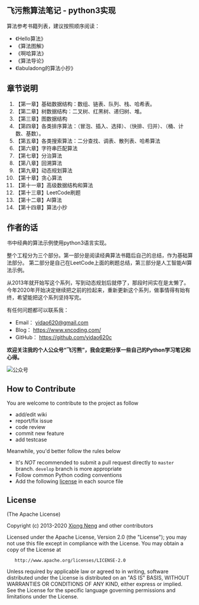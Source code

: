 ﻿## 飞污熊算法笔记 - python3实现

算法参考书籍列表，建议按照顺序阅读：

* 《Hello算法》
* 《算法图解》
* 《啊哈算法》
* 《算法导论》
* 《labuladong的算法小抄》

## 章节说明

1. 【第一章】基础数据结构：数组、链表、队列、栈、哈希表。
2. 【第二章】树数据结构：二叉树、红黑树、递归树、堆。
3. 【第三章】图数据结构
4. 【第四章】各类排序算法：（冒泡、插入、选择）、（快排、归并）、（桶、计数、基数）。
5. 【第五章】各类搜索算法：二分查找、调表、散列表、哈希算法
6. 【第六章】字符串匹配算法
7. 【第七章】分治算法
8. 【第八章】回溯算法
9. 【第九章】动态规划算法
10. 【第十章】贪心算法
11. 【第十一章】高级数据结构和算法
12. 【第十三章】LeetCode刷题
13. 【第十二章】AI算法
14. 【第十四章】算法小抄

## 作者的话

书中经典的算法示例使用python3语言实现。

整个工程分为三个部分。第一部分是阅读经典算法书籍后自己的总结，作为基础算法部分。 
第二部分是自己在LeetCode上面的刷题总结，第三部分是人工智能AI算法示例。

从2013年就开始写这个系列，写到动态规划后就停了，那段时间实在是太懒了。
今年2020年开始决定继续把之前的捡起来，重新更新这个系列，做事情得有始有终，希望能把这个系列坚持写完。

有任何问题都可以联系我：

* Email： yidao620@gmail.com
* Blog：   https://www.xncoding.com/
* GitHub： https://github.com/yidao620c

**欢迎关注我的个人公众号“飞污熊”，我会定期分享一些自己的Python学习笔记和心得。**

![公众号](https://github.com/yidao620c/python3-cookbook/raw/master/exts/wuxiong.jpg)

## How to Contribute

You are welcome to contribute to the project as follow

* add/edit wiki
* report/fix issue
* code review
* commit new feature
* add testcase

Meanwhile, you'd better follow the rules below

* It's *NOT* recommended to submit a pull request directly to `master` branch. `develop` branch is more appropriate
* Follow common Python coding conventions
* Add the following [license](#license) in each source file

## License

(The Apache License)

Copyright (c) 2013-2020 [Xiong Neng](https://www.xncoding.com/) and other contributors

Licensed under the Apache License, Version 2.0 (the "License");
you may not use this file except in compliance with the License. You may obtain a copy of the License at

       http://www.apache.org/licenses/LICENSE-2.0

Unless required by applicable law or agreed to in writing,
software distributed under the License is distributed on an "AS IS" BASIS,
WITHOUT WARRANTIES OR CONDITIONS OF ANY KIND, either express or implied.
See the License for the specific language governing permissions and limitations under the License.
